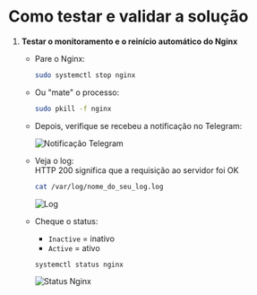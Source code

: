 # Como testar e validar a solução

1. **Testar o monitoramento e o reinício automático do Nginx**

   - Pare o Nginx:
     ```bash
     sudo systemctl stop nginx
     ```

   - Ou "mate" o processo:
     ```bash
     sudo pkill -f nginx
     ```

   - Depois, verifique se recebeu a notificação no Telegram:

     ![Notificação Telegram](https://github.com/user-attachments/assets/4fa32979-b686-4adf-a815-3743eeb4796d)

   - Veja o log:  
     HTTP 200 significa que a requisição ao servidor foi OK
     ```bash
     cat /var/log/nome_do_seu_log.log
     ```

     ![Log](https://github.com/user-attachments/assets/75c32ac7-c32d-45cf-a2d6-16a06b11d318)

   - Cheque o status:
     - `Inactive` = inativo
     - `Active` = ativo
     ```bash
     systemctl status nginx
     ```

     ![Status Nginx](https://github.com/user-attachments/assets/43533510-d8cb-4e12-97dc-c7dd04288049)
